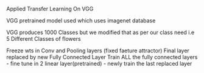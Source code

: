 
Applied Transfer Learning On VGG


VGG pretrained model used which uses imagenet database

VGG produces 1000 Classes but we modified that as per our class need i.e 5 Different Classes of flowers

Freeze wts in Conv and Pooling layers (fixed faeture attractor)
Final layer replaced by new Fully Connected Layer
Train ALL the fully connected layers
	- fine tune in 2 linear layer(pretrained)
	-  newly train the last replaced layer

